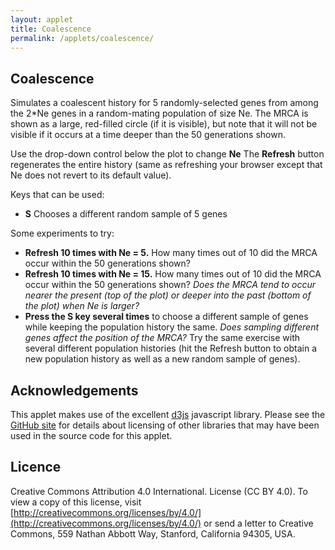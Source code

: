 ```yaml
---
layout: applet
title: Coalescence
permalink: /applets/coalescence/
---
```


## Coalescence 

Simulates a coalescent history for 5 randomly-selected genes from among the 2*Ne genes in a random-mating population of size Ne. The MRCA is shown as a large, red-filled circle (if it is visible), but note that it will not be visible if it occurs at a time deeper than the 50 generations shown.

Use the drop-down control below the plot to change **Ne** The **Refresh** button regenerates the entire history (same as refreshing your browser except that Ne does not revert to its default value).

Keys that can be used:
* **S** Chooses a different random sample of 5 genes

Some experiments to try:
* **Refresh 10 times with Ne = 5.** How many times out of 10 did the MRCA occur within the 50 generations shown? 
* **Refresh 10 times with Ne = 15.** How many times out of 10 did the MRCA occur within the 50 generations shown? _Does the MRCA tend to occur nearer the present (top of the plot) or deeper into the past (bottom of the plot) when Ne is larger?_
* **Press the S key several times** to choose a different sample of genes while keeping the population history the same. _Does sampling different genes affect the position of the MRCA?_ Try the same exercise with several different population histories (hit the Refresh button to obtain a new population history as well as a new random sample of genes).

<div id="plot"></div>
<div id="settings"></div>
<script type="text/javascript">
    // written by Paul O. Lewis Jan. 20, 2023
    // modified Jan. 17, 2024, to allow hiding sampled lineages
    var rnseed = Math.floor(10000*Math.random())
    var lot = new Random(rnseed);
    
    // color(0) returns first predefined color of 20 total in schemeCategory20
    var defaultcolor = d3.scaleOrdinal()
        .range(d3.schemeCategory20);

    // Earth tones based on real clay pigments
    // From http://www.boomerinas.com/wp-content/uploads/2015/08/real-earth-tones-clay-pigment.jpg
    var earthcolor = d3.scaleOrdinal()
        .domain([0,11])
        .range([
            d3.rgb("#8B230D"),
            d3.rgb('#B0612A'),
            d3.rgb('#462D24'),
            d3.rgb('#84A18B'),
            d3.rgb('#E9BC5E'),
            d3.rgb('#66332C'),
            d3.rgb('#887D59'),
            d3.rgb('#D34F16'),
            d3.rgb('#976643'),
            d3.rgb('#D68D3D'),
            d3.rgb('#8C4B3A'),
            d3.rgb('#A39C90')
            ]);
    
    // width and height of svg
    var w = 700;    // total width
    var h = 600;    // total height
    var lm = 70;    // left margin
    var rm = 30;    // right margin
    var tm = 0;    // top margin
    var bm = 0;    // bottom margin
    var spacer = 20; // time labels right-justified at lm - spacer from left edge
    
    // sampled lineages
    var sampled_node_radius =  6;
    var mrca_node_color = "red";
    var sampled_node_color = "navy";
    var sampled_line_color = "navy";
    var sampled_line_thickness = 4; 
    
    // unsampled lineages
    var unsampled_node_radius =  5;
    var unsampled_node_color = "silver";
    var unsampled_line_color = "silver";
    var unsampled_line_thickness = 2;

    var genetree_showing = true; // if true, lines and nodes comprising gene history are shown; if false, they are hidden
    var untangled = true; // if true, untangle lines so they don't cross from one gen to the next
    var nodes_labeled = false; // if true, number of each node is displayed

    // application specific settings
    var Ne_cutoff = 10; // sampled_node_radius reduced if Ne > Ne_cutoff
    var Ne_choices = [5,10,15];
    var Ne_index = 0; // index of value selected at start
    var Ne = Ne_choices[Ne_index];  // number of diploid individuals

    var n = 5;  // number of genes sampled

    var T_cutoff = 20; // sampled_node_radius reduced if T > T_cutoff
    var T_choices = [20,50];
    var T_index = 0; // index of value selected at start
    var T = T_choices[T_index];  // number of generations

    var plotw = w - lm - rm;    // plot width
    var ploth = h - tm - bm;    // plot height
    //var delta = plotw/(Ne+1);  // space between adjacent individual centers
    var delta = plotw/(Ne - 2/3);  // space between adjacent individual centers
    var tincr = ploth/(T+1);   // space between generations
    var eps = delta/6;        // offset for genes within individuals
    
    // Select DIV element already created (see above) to hold SVG
    var plot_div = d3.select("div#plot");

    // Create SVG element
    var plot_svg = plot_div.append("svg")
        .attr("width", w)
        .attr("height", h);

    // Create rect outlining entire area of SVG
    plot_svg.append("rect")
        .attr("x", 0)
        .attr("y", 0)
        .attr("width", w)
        .attr("height", h)
        .attr("fill", "lavender");

    function CoalNode(i, j) {
        this.number = j;      // unique identifier for this node (index can change, but number does not)
        this.index = i,       // index of this node on its row
        this.sampled = false; // if true, part of path shown in black
        this.down = null,     // points to parent of this node
        this.up = []          // list of pointers to descendants of this node
        this.mrca = false;    // set to true for the node that is the MRCA
        }
    
    var debugShowNodes = function() {
        console.log("Matrix of nodes:");
        for (let t = 0; t < T; t++) {
            for (let i = 0; i < 2*Ne; i++) {
                console.log("  nodes[" + t + "][" + i + "]:");
                console.log(nodes[t][i]);
            }                
        }
    }

    var copyNodes = function(from, to) {
        // Deep copy
        for (let t = 0; t < T-1; t++) {
            for (let i = 0; i < 2*Ne; i++) {
                let j = from[t][i].down.index;
                to[t][i].number = from[t][i].number;
                to[t][i].index = from[t][i].index;
                to[t][i].sampled = from[t][i].sampled;
                to[t][i].mrca = from[t][i].mrca;
                to[t][i].down = to[t+1][j];
                to[t+1][j].up.push(to[t][i]);
            }
        }   
        for (let i = 0; i < 2*Ne; i++) {
            to[T-1][i].number = from[T-1][i].number;
            to[T-1][i].index = from[T-1][i].index;
            to[T-1][i].sampled = from[T-1][i].sampled;
            to[T-1][i].mrca = from[T-1][i].mrca;
        }
    }

    var nodes0 = []; 
    var nodes = []; 
    
    var rebuildNodes = function() {
        // Create matrix of CoalNode objects
        nodes0 = []; 
        nodes = []; 
        var node_number = 0;
        for (let t = 0; t < T; t++) {
            let row0 = [];
            let row = [];
            for (let i = 0; i < 2*Ne; i++) {
                row0.push(new CoalNode(i, node_number));
                row.push(new CoalNode(i, node_number));
                node_number++;
            }
            nodes0.push(row0);
            nodes.push(row);
        }
                        
        // Choose parents for each gene in each generation backward in time
        for (let t = 0; t < T-1; t++) {
            for (let i = 0; i < 2*Ne; i++) {
                let j = Math.floor(lot.uniform(0,1)*2*Ne);
                nodes[t][i].down = nodes[t+1][j];
                nodes[t+1][j].up.push(nodes[t][i]);
            }
        }   
        
        copyNodes(nodes, nodes0);
    }
        
    var indivFromGene = function(i) {
        // i  i/2  indiv
        // -------------
        // 0  0.0    0
        // 1  0.5    0
        // 2  1.0    1
        // 3  1.5    1
        // 4  2.0    2
        // 5  2.5    2
        // 6  3.0    3
        // 7  3.5    3
        // 8  4.0    4
        // 8  4.5    4
        return Math.floor(i/2);
    }

    var untangleDiagram = function() {
        // Reorder nodes for each generation (except the last) forward in time
        for (let t = T-2; t >= 0; t--) {
            nodes[t].sort(function(a, b){
                return a.down.index - b.down.index
            });
            for (let i = 0; i < 2*Ne; i++) {
                nodes[t][i].index = i;
            }
        }
    } 

    var clearSample = function() { 
        // Clean the slate, returning node numbers of nodes that were flagged as sampled
        let sampled_numbers = [];
        for (let t = 0; t < T; t++) {
            for (let i = 0; i < 2*Ne; i++) {
                if (nodes[t][i].sampled)
                    sampled_numbers.push(nodes[t][i].number);
                nodes[t][i].sampled = false;
                nodes[t][i].mrca = false;
            }
        }
        return sampled_numbers;
    }

    var reinstateSample = function(sampled_numbers) {
        clearSample();
                            
        for (let i = 0; i < 2*Ne; i++) {
            let nd = nodes[0][i];
            if (sampled_numbers.includes(nd.number)) {
                nd.sampled = true;
                for (let t = 0; t < T-1; t++) {
                    nd = nd.down;
                    nd.sampled = true;
                }
            }
        }
    }
    
    function decreasing_time(a, b) {
        let comparison = 0;
        if (a.t > b.t) {
            // a will appear before b
            comparison = -1;
        } else if (a.t < b.t) {
            // b will appear before a
            comparison = 1;
        }
        return comparison;
    }

    var resample = function() {
        clearSample();
                            
        // Start with all genes available
        let available = [];
        for (let i = 0; i < 2*Ne; i++) {
            available.push(i);
        }
        
        // Choose n nodes at time 0 to be sampled and propagate through to bottom
        // Keep track of the MRCA
        let MRCAs = [];
        for (let i = 0; i < n; i++) {
            // Choose one of the available (i.e. unsampled) genes
            let it = Math.floor(lot.uniform(0,1)*available.length);
            let which = available[it];
            
            // Remove chosen gene from the list of available genes so that
            // it is not sampled a second time
            available.splice(it, 1);
            
            // Start with the chosen gene in generation 0 and follow the 
            // sampled gene's lineage all the way down, setting sampled
            // attribute for each node along the way
            let nd = nodes[0][which];
            nd.sampled = true;
            let done = false;
            for (let t = 0; t < T-1; t++) {
                nd = nd.down;
                if (!done && nd.sampled) {
                    MRCAs.push({t:t+1, i:nd.index});
                    done = true;
                }
                nd.sampled = true;
            }
        }
        
        // Sort MRCAs so that first one has largest t
        MRCAs.sort(decreasing_time);
        let t = MRCAs[0].t;
        let i = MRCAs[0].i;
        
        // MRCAs[0] is the MRCA only if it is the only node on its row
        // that represents a sampled lineage
        let nlineages = 0;
        for (let j = 0; j < 2*Ne; j++) {
            if (nodes[t][j].sampled) {
                nlineages++;
            }
        }
        console.log("t = " + t + ", i = " + i + ", nlineages = " + nlineages);
        
        if (nlineages == 1) {
            //console.log("The MRCA: t = " + t + ", i = " + i);
            nodes[t][i].mrca = true;
        }
    }

    var refresh = function() {
        // Called when untangled is toggled or another sample is considered
        // Assume nodes and nodes0 already exist
        
        plot_svg.selectAll("line.ibd").remove();
        plot_svg.selectAll("circle.gene").remove();
        plot_svg.selectAll("text.gene").remove();
        plot_svg.selectAll("text.time").remove();
        
        sampled_node_radius = 6;
        unsampled_node_radius = 5;
        if (Ne > Ne_cutoff || T > T_cutoff) {
            sampled_node_radius -= 2;
            unsampled_node_radius -= 2;
        }
    
        // Create circle_data and line_data arrays
        let circle_data = [];      
        let line_data = [];      
        let time_data = [];      
        for (let t = 0; t < T; t++) {
            let y = (t+1)*tincr;
            time_data.push({time:t+1, y:y});
            let yy = (t+2)*tincr;
            for (let i = 0; i < 2*Ne; i++) {
                let indiv = indivFromGene(i);
                //let x = (indiv+1)*delta + (i % 2 == 0 ? -eps : eps);
                let x = eps + indiv*delta + (i % 2 == 0 ? -eps : eps);
                circle_data.push({id:nodes[t][i].number, sampled:nodes[t][i].sampled, mrca:nodes[t][i].mrca, gene:i, time:t, x:x, y:y});
                if (t < T-1) {
                    let x1 = x;
                    let y1 = y;
                    let ii = nodes[t][i].down.index;
                    let iindiv = indivFromGene(ii);
                    //let x2 = (iindiv+1)*delta + (ii % 2 == 0 ? -eps : eps);
                    let x2 = eps + iindiv*delta + (ii % 2 == 0 ? -eps : eps);
                    let y2 = yy;
                    let s = nodes[t][i].sampled;
                    line_data.push({sampled:s, x1:x1, y1:y1, x2:x2, y2:y2});
                }
            }
        }        
        
        // Create gray lines connecting genes across generations
        plot_svg.selectAll("line.ibd")
            .data(line_data)
            .enter()
            .append("line")
            .attr("class", function(d) {return d.sampled ? "ibd sampled" : "ibd unsampled";})
            .attr("x1", function(d) {return lm + d.x1;})
            .attr("y1", function(d) {return tm + d.y1;})
            .attr("x2", function(d) {return lm + d.x2;})
            .attr("y2", function(d) {return tm + d.y2;})
            .attr("stroke-width", function(d) {return d.sampled ? sampled_line_thickness : unsampled_line_thickness;})
            .attr("stroke", function(d) {return d.sampled ? sampled_line_color : unsampled_line_color;});

        // Create circles representing 2 Ne genes
        plot_svg.selectAll("circle.gene")
            .data(circle_data)
            .enter()
            .append("circle")
            .attr("id", function(d) {return "circle-id" + d.id + "g" + d.gene + "t" + d.time;})
            .attr("class", function(d) {return d.sampled ? "gene sampled" : "gene unsampled";})
            .attr("cx", function(d) {return lm + d.x;})
            .attr("cy", function(d) {return tm + d.y;})
            .attr("r", function(d) {return d.sampled ? (sampled_node_radius + (d.mrca ? 2 : 0)) : (unsampled_node_radius + (d.mrca ? 2 : 0));})
            .attr("fill", function(d) {return d.mrca ? mrca_node_color : (d.sampled ? sampled_node_color : unsampled_node_color);})
            .attr("stroke", function(d) {return d.sampled ? sampled_node_color : unsampled_node_color;});
        
        // Create text labels for each node
        plot_svg.selectAll("text.gene")
            .data(circle_data)
            .enter()
            .append("text")
            .attr("id", function(d) {return "text-id" + d.id + "g" + d.gene + "t" + d.time;})
            .attr("class", "gene")
            .attr("x", function(d) {return lm + d.x;})
            .attr("y", function(d) {return tm + d.y - 10;})
            .style("font-family", "Verdana")
            .style("font-size", 12)
            .attr("visibility", nodes_labeled ? "visible" : "hidden")
            .text(function(d) {return "nd-" + d.id;});
            
        // Use dummy text element to determine bounding box
        var dummy = plot_svg.append("text")
            .attr("id", "dummy")
            .attr("x", 0)
            .attr("y", 0)
            .style("font-family", "Verdana")
            .style("font-size", 12)
            .attr("visibility", "hidden")
            .text("99");
        var dummy_bb      = dummy.node().getBBox();
        var dummy_width   = dummy_bb.width;
        var dummy_height  = dummy_bb.height;
        var dummy_descent = dummy_bb.height + dummy_bb.y;
            
        // Create text labels for generations
        plot_svg.selectAll("text.time")
            .data(time_data)
            .enter()
            .append("text")
            .attr("id", function(d) {return "time-t" + d.time;})
            .attr("class", "time")
            .attr("x", lm - spacer)
            .attr("y", function(d) {return d.y + 0.4*(dummy_height - dummy_descent);})
            .style("text-anchor", "end")
            .style("font-family", "Verdana")
            .style("font-size", 12)
            .attr("visibility", "visible")
            .text(function(d) {return d.time;});
    }
    
    var replot = function() {
        // Called when N or T changes
        rebuildNodes();
        
        if (untangled)
            untangleDiagram();
            
        resample();
        refresh();
    }
    replot();
    
    var toggleHideShow = function() {
        // added 2024-01-17 by POL
        if (genetree_showing) {
            genetree_showing = false;
            d3.selectAll('line.ibd.sampled')
                .attr('stroke', unsampled_line_color)
                .attr("stroke-width", unsampled_line_thickness);
            d3.selectAll('circle.gene.sampled')
                .attr('stroke', unsampled_node_color)
                .attr("fill", unsampled_node_color)
                .attr("r", unsampled_node_radius);
        }
        else {
            genetree_showing = true;
            refresh();
        }
    }            
    
    // Listen and react to keystrokes
    // key      code  key code  key code  key code  key code
    // -------------  --------  --------  --------  --------
    // tab         9    0   48    ~  192    a   65    n   78
    // return     13    1   49    ;  186    b   66    o   79
    // shift      16    2   50    =  187    c   67    p   80
    // control    17    3   51    ,  188    d   68    q   81
    // option     18    4   52    -  189    e   69    r   82
    // command    91    5   53    .  190    f   70    s   83
    // space      32    6   54    /  191    g   71    t   84
    // leftarrow  37    7   55    \  220    h   72    u   85
    // uparrow    38    8   56    [  219    i   73    v   86
    // rightarrow 39    9   57    ]  221    j   74    w   87
    // downarrow  40              '  222    k   75    x   88
    //                                      l   76    y   89
    //                                      m   77    z   90
    function keyDown() {
        if (d3.event.keyCode == 84) {
            console.log("You pressed the T key to toggle tangle/untangle lines");
            if (untangled) {
                untangled = false;
                let sampled_node_numbers = clearSample();
                copyNodes(nodes0, nodes);
                reinstateSample(sampled_node_numbers);
            }
            else {
                untangled = true;
                let sampled_node_numbers = clearSample();
                untangleDiagram();
                reinstateSample(sampled_node_numbers);
            }
            refresh();
        }
        else if (d3.event.keyCode == 72) {
            toggleHideShow();
        }
        else if (d3.event.keyCode == 76) {
            console.log("You pressed the L key to toggle hide/show node labels");
            if (nodes_labeled) {
                nodes_labeled = false;
                d3.selectAll('text.gene').style('visibility', 'hidden');
            }
            else {
                nodes_labeled = true;
                d3.selectAll('text.gene').style('visibility', 'visible');
            }
        }
        else if (d3.event.keyCode == 83) {
            console.log("You pressed the S key to resample");
            resample();
            refresh();
        }
        else {
            console.log("You pressed the key with key code = " + d3.event.keyCode);
        }
    }

    var addButton = function(panel, label, onfunc) {
        var control_div = panel.append("div")
            .attr("class", "control")
            .style("margin", "10px")
            .style("display", "inline-block");
        control_div.append("input")
            .attr("value",label)
            .attr("type", "button")
            .on("click", onfunc);
        }

    var addDropdown = function(panel, id, label, choices, selected_index, onfunc) {
        var control_div = panel.append("div")
            .attr("class", "control")
            .style("margin", "10px")
            .style("display", "inline-block");
        control_div.append("select")
            .attr("id", id)
            .on("change", onfunc)
            .selectAll("option")
            .data(choices)
            .enter()
            .append("option")
            .text(function(d) {return d.toFixed(0);});
        d3.select("select#" + id).property("selectedIndex", selected_index);
        control_div.append("label")
            .html("&nbsp;" + label);
        }

    var settings_div = d3.select("div#settings");
    var createSettingsPanel = function() {
        addDropdown(settings_div, "samplesize", "Ne", Ne_choices, Ne_index, function() {
            var selected_index = d3.select(this).property('selectedIndex');
            Ne = Ne_choices[selected_index];
            //delta = plotw/(Ne+1);
            delta = plotw/(Ne - 2/3);
            eps = delta/6;
            console.log("new Ne chosen: " + Ne);
            replot();
        });

        addDropdown(settings_div, "generations", "T", T_choices, T_index, function() {
            var selected_index = d3.select(this).property('selectedIndex');
            T = T_choices[selected_index];
            tincr = ploth/(T+1);
            console.log("new T chosen: " + T);
            replot();
        });

        addButton(settings_div, "Rewrite History", function() {
            replot();
        });
        
        addButton(settings_div, "Resample", function() {
            resample();
            refresh();
        });
            
        addButton(settings_div, "Hide", function() {
            toggleHideShow();
        });
            
    }
    createSettingsPanel();
    
    d3.select("body")
        .on("keydown", keyDown);    
</script>

## Acknowledgements

This applet makes use of the excellent [d3js](https://d3js.org/) javascript library. 
Please see the [GitHub site](https://github.com/plewis/plewis.github.io/tree/master/assets/js) for details about licensing of other libraries that may have been used in the source code for this applet.

## Licence

Creative Commons Attribution 4.0 International.
License (CC BY 4.0). To view a copy of this license, visit
[http://creativecommons.org/licenses/by/4.0/](http://creativecommons.org/licenses/by/4.0/) or send a letter to Creative Commons, 559
Nathan Abbott Way, Stanford, California 94305, USA.

